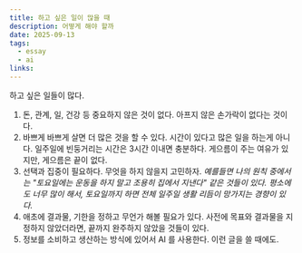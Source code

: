 ```yaml
---
title: 하고 싶은 일이 많을 때
description: 어떻게 해야 할까
date: 2025-09-13
tags:
  - essay
  - ai
links:
---
```


하고 싶은 일들이 많다.
1. 돈, 관계, 일, 건강 등 중요하지 않은 것이 없다. 아프지 않은 손가락이 없다는 것이다.
2. 바쁘게 바쁘게 살면 더 많은 것을 할 수 있다. 시간이 있다고 많은 일을 하는게 아니다. 일주일에 빈둥거리는 시간은 3시간 이내면 충분하다. 게으름이 주는 여유가 있지만, 게으름은 끝이 없다.
3. 선택과 집중이 필요하다. 무엇을 하지 않을지 고민하자. _예를들면 나의 원칙 중에서는 "토요일에는 운동을 하지 말고 조용히 집에서 지낸다" 같은 것들이 있다. 평소에도 너무 많이 해서, 토요일까지 하면 전체 일주일 생활 리듬이 망가지는 경향이 있다._ 
4. 애초에 결과물, 기한을 정하고 무언가 해볼 필요가 있다.  사전에 목표와 결과물을 지정하지 않았더라면, 끝까지 완주하지 않았을 것들이 있다. 
5. 정보를 소비하고 생산하는 방식에 있어서 AI 를 사용한다. 이런 글을 쓸 때에도.

